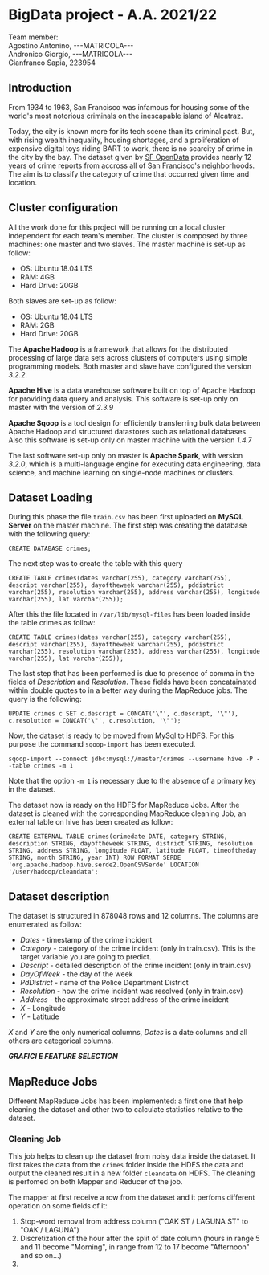 # BigData project - A.A. 2021/22
Team member:
<br>Agostino Antonino, ---MATRICOLA---
<br>Andronico Giorgio, ---MATRICOLA---
<br>Gianfranco Sapia, 223954
  
## Introduction
From 1934 to 1963, San Francisco was infamous for housing some of the world's most notorious criminals on the inescapable island of Alcatraz.

Today, the city is known more for its tech scene than its criminal past. But, with rising wealth inequality, housing shortages, and a proliferation of expensive digital toys riding BART to work, there is no scarcity of crime in the city by the bay. The dataset given by [SF OpenData](https://data.sfgov.org/) provides nearly 12 years of crime reports from accross all of San Francisco's neighborhoods. The aim is to classify the category of crime that occurred given time and location.

## Cluster configuration
All the work done for this project will be running on a local cluster independent for each team's member. The cluster is composed by three machines: one master and two slaves. The master machine is set-up as follow:
- OS: Ubuntu 18.04 LTS
- RAM: 4GB
- Hard Drive: 20GB

Both slaves are set-up as follow:
- OS: Ubuntu 18.04 LTS
- RAM: 2GB
- Hard Drive: 20GB

The **Apache Hadoop** is a framework that allows for the distributed processing of large data sets across clusters of computers using simple programming models. Both master and slave have configured the version *3.2.2*.

**Apache Hive** is a data warehouse software built on top of Apache Hadoop for providing data query and analysis. This software is set-up only on master with the version of *2.3.9*

**Apache Sqoop** is a tool design for efficiently transferring bulk data between Apache Hadoop and structured datastores such as relational databases. Also this software is set-up only on master machine with the version *1.4.7*

The last software set-up only on master is **Apache Spark**, with version *3.2.0*, which is a multi-language engine for executing data engineering, data science, and machine learning on single-node machines or clusters.

## Dataset Loading
During this phase the file `train.csv` has been first uploaded on **MySQL Server** on the master machine. The first step was creating the database with the following query:
```
CREATE DATABASE crimes;
```
The next step was to create the table with this query
```
CREATE TABLE crimes(dates varchar(255), category varchar(255), descript varchar(255), dayoftheweek varchar(255), pddistrict varchar(255), resolution varchar(255), address varchar(255), longitude varchar(255), lat varchar(255));
```
After this the file located in `/var/lib/mysql-files` has been loaded inside the table crimes as follow:
```
CREATE TABLE crimes(dates varchar(255), category varchar(255), descript varchar(255), dayoftheweek varchar(255), pddistrict varchar(255), resolution varchar(255), address varchar(255), longitude varchar(255), lat varchar(255));
```
The last step that has been performed is due to presence of comma in the fields of *Description* and *Resolution*. These fields have been concatainated within double quotes to in a better way during the MapReduce jobs. The query is the following:
```
UPDATE crimes c SET c.descript = CONCAT('\"', c.descript, '\"'), c.resolution = CONCAT('\"', c.resolution, '\"');
```

Now, the dataset is ready to be moved from MySql to HDFS. For this purpose the command `sqoop-import` has been executed.
```
sqoop-import --connect jdbc:mysql://master/crimes --username hive -P --table crimes -m 1
```
Note that the option `-m 1` is necessary due to the absence of a primary key in the dataset.

The dataset now is ready on the HDFS for MapReduce Jobs. After the dataset is cleaned with the corresponding MapReduce cleaning Job, an external table on hive has been created as follow:
```
CREATE EXTERNAL TABLE crimes(crimedate DATE, category STRING, description STRING, dayoftheweek STRING, district STRING, resolution STRING, address STRING, longitude FLOAT, latitude FLOAT, timeoftheday STRING, month STRING, year INT) ROW FORMAT SERDE 'org.apache.hadoop.hive.serde2.OpenCSVSerde' LOCATION '/user/hadoop/cleandata';
```
## Dataset description
The dataset is structured in 878048 rows and 12 columns. The columns are enumerated as follow:
- *Dates* - timestamp of the crime incident
- *Category* - category of the crime incident (only in train.csv). This is the target variable you are going to predict.
- *Descript* - detailed description of the crime incident (only in train.csv)
- *DayOfWeek* - the day of the week
- *PdDistrict* - name of the Police Department District
- *Resolution* - how the crime incident was resolved (only in train.csv)
- *Address* - the approximate street address of the crime incident  
- *X* - Longitude
- *Y* - Latitude

*X* and *Y* are the only numerical columns, *Dates* is a date columns and all others are categorical columns.

***GRAFICI E FEATURE SELECTION***
## MapReduce Jobs
Different MapReduce Jobs has been implemented: a first one that help cleaning the dataset and other two to calculate statistics relative to the dataset.
### Cleaning Job
This job helps to clean up the dataset from noisy data inside the dataset. It first takes the data from the `crimes` folder inside the HDFS the data and output the cleaned result in a new folder `cleandata` on HDFS. The cleaning is perfomed on both Mapper and Reducer of the job.

The mapper at first receive a row from the dataset and it perfoms different operation on some fields of it:
1. Stop-word removal from address column ("OAK ST / LAGUNA ST" to "OAK / LAGUNA") 
2. Discretization of the hour after the split of date column (hours in range 5 and 11 become "Morning", in range from 12 to 17 become "Afternoon" and so on...)
3. 
